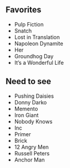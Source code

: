 ## Favorites

- Pulp Fiction
- Snatch
- Lost in Translation
- Napoleon Dynamite
- Her
- Groundhog Day
- It’s a Wonderful Life

## Need to see

- Pushing Daisies
- Donny Darko
- Memento
- Iron Giant
- Nobody Knows
- Inc
- Primer
- Brick
- 12 Angry Men
- Russell Peters
- Anchor Man
